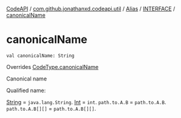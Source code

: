 [CodeAPI](../../../index.md) / [com.github.jonathanxd.codeapi.util](../../index.md) / [Alias](../index.md) / [INTERFACE](index.md) / [canonicalName](.)

# canonicalName

`val canonicalName: String`

Overrides [CodeType.canonicalName](../../../com.github.jonathanxd.codeapi.type/-code-type/canonical-name.md)

Canonical name

Qualified name:

[String](#) = `java.lang.String`.
[Int](#) = `int`.
`path.to.A.B` = `path.to.A.B`.
`path.to.A.B[][]` = `path.to.A.B[][]`.

